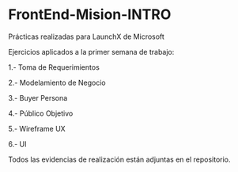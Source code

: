 # FrontEnd-Mision-INTRO


Prácticas realizadas para LaunchX de Microsoft

Ejercicios aplicados a la primer semana de trabajo:

1.- Toma de Requerimientos

2.- Modelamiento de Negocio

3.- Buyer Persona

4.- Público Objetivo

5.- Wireframe UX

6.- UI


Todos las evidencias de realización están adjuntas en el repositorio.
